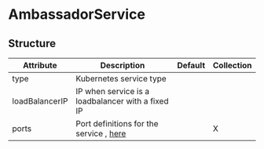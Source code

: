 # AmbassadorService 
 

## Structure 
 

| Attribute      | Description                                        | Default | Collection  |
| -------------- | -------------------------------------------------- | ------- | ----------  |
| type           | Kubernetes service type                            |         |             |
| loadBalancerIP | IP when service is a loadbalancer with a fixed IP  |         |             |
| ports          | Port definitions for the service , [here](Port.md) |         | X           |